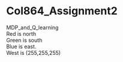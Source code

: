 # Col864_Assignment2
MDP_and_Q_learning\
Red is north\
Green is south\
Blue is east.\
West is (255,255,255)
